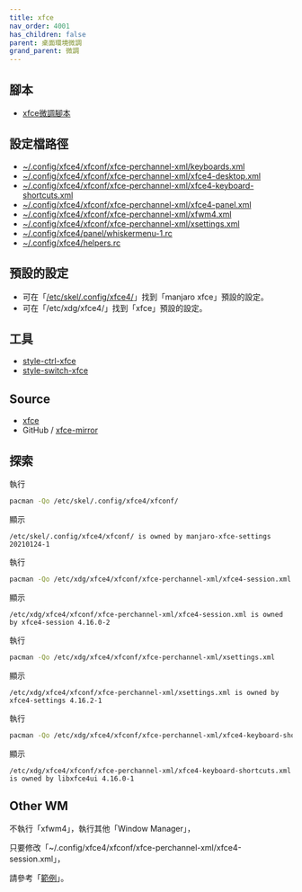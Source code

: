```yaml
---
title: xfce
nav_order: 4001
has_children: false
parent: 桌面環境微調
grand_parent: 微調
---
```



## 腳本

* [xfce微調腳本](https://github.com/samwhelp/note-about-manjaro/tree/gh-pages/_demo/adjustment/de/xfce)


## 設定檔路徑


* [~/.config/xfce4/xfconf/xfce-perchannel-xml/keyboards.xml](https://github.com/samwhelp/note-about-manjaro/tree/gh-pages/_demo/adjustment/de/xfce/config/xfce4/xfconf/xfce-perchannel-xml/keyboards.xml)
* [~/.config/xfce4/xfconf/xfce-perchannel-xml/xfce4-desktop.xml](https://github.com/samwhelp/note-about-manjaro/tree/gh-pages/_demo/adjustment/de/xfce/config/xfce4/xfconf/xfce-perchannel-xml/xfce4-desktop.xml)
* [~/.config/xfce4/xfconf/xfce-perchannel-xml/xfce4-keyboard-shortcuts.xml](https://github.com/samwhelp/note-about-manjaro/tree/gh-pages/_demo/adjustment/de/xfce/config/xfce4/xfconf/xfce-perchannel-xml/xfce4-keyboard-shortcuts.xml)
* [~/.config/xfce4/xfconf/xfce-perchannel-xml/xfce4-panel.xml](https://github.com/samwhelp/note-about-manjaro/tree/gh-pages/_demo/adjustment/de/xfce/config/xfce4/xfconf/xfce-perchannel-xml/xfce4-panel.xml)
* [~/.config/xfce4/xfconf/xfce-perchannel-xml/xfwm4.xml](https://github.com/samwhelp/note-about-manjaro/tree/gh-pages/_demo/adjustment/de/xfce/config/xfce4/xfconf/xfce-perchannel-xml/xfwm4.xml)
* [~/.config/xfce4/xfconf/xfce-perchannel-xml/xsettings.xml](https://github.com/samwhelp/note-about-manjaro/tree/gh-pages/_demo/adjustment/de/xfce/config/xfce4/xfconf/xfce-perchannel-xml/xsettings.xml)
* [~/.config/xfce4/panel/whiskermenu-1.rc](https://github.com/samwhelp/note-about-manjaro/tree/gh-pages/_demo/adjustment/de/xfce/config/xfce4/panel/whiskermenu-1.rc)
* [~/.config/xfce4/helpers.rc](https://github.com/samwhelp/note-about-manjaro/tree/gh-pages/_demo/adjustment/de/xfce/config/xfce4/helpers.rc)


## 預設的設定

* 可在「[/etc/skel/.config/xfce4/](https://gitlab.manjaro.org/profiles-and-settings/manjaro-xfce-settings/-/tree/master/skel/.config/xfce4)」找到「manjaro xfce」預設的設定。
* 可在「/etc/xdg/xfce4/」找到「xfce」預設的設定。


## 工具

* [style-ctrl-xfce](https://samwhelp.github.io/note-about-manjaro/read/project/style-xfce/style-ctrl-xfce)
* [style-switch-xfce](https://samwhelp.github.io/note-about-manjaro/read/project/style-xfce/style-switch-xfce.html)


## Source

* [xfce](https://gitlab.xfce.org/xfce)
* GitHub / [xfce-mirror](https://github.com/xfce-mirror)



## 探索

執行

``` sh
pacman -Qo /etc/skel/.config/xfce4/xfconf/
```

顯示

```
/etc/skel/.config/xfce4/xfconf/ is owned by manjaro-xfce-settings 20210124-1
```

執行

``` sh
pacman -Qo /etc/xdg/xfce4/xfconf/xfce-perchannel-xml/xfce4-session.xml
```

顯示

```
/etc/xdg/xfce4/xfconf/xfce-perchannel-xml/xfce4-session.xml is owned by xfce4-session 4.16.0-2
```

執行

``` sh
pacman -Qo /etc/xdg/xfce4/xfconf/xfce-perchannel-xml/xsettings.xml
```

顯示

```
/etc/xdg/xfce4/xfconf/xfce-perchannel-xml/xsettings.xml is owned by xfce4-settings 4.16.2-1
```

執行

``` sh
pacman -Qo /etc/xdg/xfce4/xfconf/xfce-perchannel-xml/xfce4-keyboard-shortcuts.xml
```

顯示

```
/etc/xdg/xfce4/xfconf/xfce-perchannel-xml/xfce4-keyboard-shortcuts.xml is owned by libxfce4ui 4.16.0-1
```


## Other WM

不執行「xfwm4」，執行其他「Window Manager」，

只要修改「~/.config/xfce4/xfconf/xfce-perchannel-xml/xfce4-session.xml」，

請參考「[範例](https://github.com/samwhelp/note-about-manjaro/tree/gh-pages/_demo/explore/xfce4-session/config)」。
